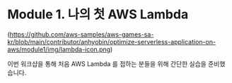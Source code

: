 # Module 1. 나의 첫 AWS Lambda

(https://github.com/aws-samples/aws-games-sa-kr/blob/main/contributor/anhyobin/optimize-serverless-application-on-aws/module1/img/lambda-icon.png)

이번 워크샵을 통해 처음 AWS Lambda 를 접하는 분들을 위해 간단한 실습을 준비했습니다.
